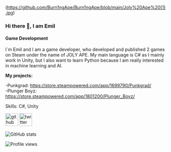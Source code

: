 (https://github.com/Burn1ngApe/Burn1ngApe/blob/main/Joly%20Ape%20(1).jpg)

### Hi there 👋, I am Emil
#### Game Development
I`m Emil and I am a game developer, who developed and published 2 games on Steam under the name of JOLY APE. My main language is C# as I mainly work in Unity, but I also want to learn Python because I am really interested in machine learning and AI. 

**My projects:**

 -Punkgrad: https://store.steampowered.com/app/1699790/Punkgrad/             
 -Plunger Boyz: https://store.steampowered.com/app/1801200/Plunger_Boyz/


Skills: C#, Unity


[<img src='https://cdn.jsdelivr.net/npm/simple-icons@3.0.1/icons/github.svg' alt='github' height='40'>](https://github.com/Burn1ngApe)  [<img src='https://cdn.jsdelivr.net/npm/simple-icons@3.0.1/icons/twitter.svg' alt='twitter' height='40'>](https://twitter.com/https://twitter.com/punkgrad)  

![GitHub stats](https://github-readme-stats.vercel.app/api?username=Burn1ngApe&show_icons=true&count_private=true)  

![Profile views](https://gpvc.arturio.dev/Burn1ngApe)  
